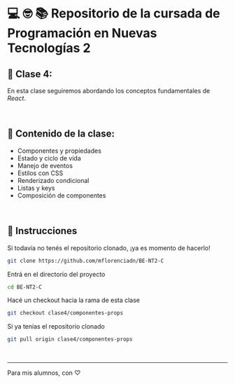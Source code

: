 # 💻 🤓 📚 Repositorio de la cursada de Programación en Nuevas Tecnologías 2

## 🎯 Clase 4:

En esta clase seguiremos abordando los conceptos fundamentales de _React_.

<br/>

## 🧠 Contenido de la clase:
  - Componentes y propiedades
  - Estado y ciclo de vida
  - Manejo de eventos
  - Estilos con CSS
  - Renderizado condicional
  - Listas y keys
  - Composición de componentes

<br/>

## 🔧 Instrucciones

Si todavía no tenés el repositorio clonado, ¡ya es momento de hacerlo!

```bash
git clone https://github.com/mflorenciadn/BE-NT2-C
```

Entrá en el directorio del proyecto

```bash
cd BE-NT2-C
```

Hacé un checkout hacia la rama de esta clase

```bash
git checkout clase4/componentes-props
```

Si ya tenías el repositorio clonado
```bash
git pull origin clase4/componentes-props
```



<br/>

---

Para mis alumnos, con ♡
